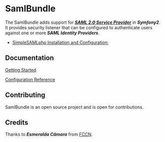 # SamlBundle #

The SamlBundle adds support for [***SAML 2.0 Service Provider***](https://simplesamlphp.org/ "simpleSAMLphp Web Page") in ***Symfony2***. It provides security listener that can be configured to authenticate users against one or more ***SAML Identity Providers***.


- [SimpleSAMLphp Installation and Configuration](https://simplesamlphp.org/docs/stable/simplesamlphp-install "Installation and Configuration");

## Documentation ##

[Getting Started](src/SamlBundle/Resources/doc/index.md)

[Configuration Reference](src/SamlBundle/Resources/doc/configuration.md)

## Contributing ##

SamlBundle is an open source project and is open for contributions.


Credits
------

Thanks to ***Esmeralda Câmara*** from [FCCN](http://www.fccn.pt "Fundação para a Ciência e a Tecnologia"). 